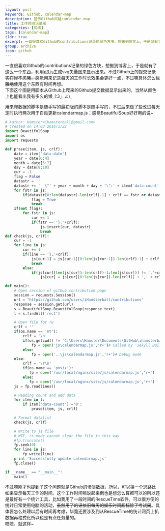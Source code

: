 ```yaml
---
layout: post
keywords: Github, calendar-map
description: 显示Github风格canlendar-map
title: 工作时间记录器
categories: [网络]
tags: [calendar-map]
tldr: true
excerpt: 一直很喜欢Github的contributions记录的绿色方块，想搬到博客上，于是就有了这么一个东西，利用<a href="http://d3js.org/">d3.js</a>生成svg矢量图来显示出来。<del>不过Github上的提交记录实在惨不忍睹，</del>不过感觉用来记录每天的工作时长效果会更好一点，不过嘛具体怎么利用这个东西有时间再想。
group: archive
icon: github
---
```


一直很喜欢Github的contributions记录的绿色方块，想搬到博客上，于是就有了这么一个东西，利用<a href="http://d3js.org/">d3.js</a>生成svg矢量图来显示出来。<del>不过Github上的提交记录实在惨不忍睹，</del>感觉用来记录每天的工作时长效果会更好一点，不过嘛具体怎么<del>优雅地</del>使用这个东西有时间再想。  
下面这个图是用脚本从Github上爬来的Github提交数据显示出来的，当然从颜色上也能看出我有多么的懒\_(:3」∠)\_
<script src="https://d3js.org/d3.v4.0.0-alpha.50.min.js"></script>
  <style>
  .day {
    stroke: #fff;
  }
  .month {
    fill: none;
    stroke: #000;
    stroke-width: 2px;
  }
  </style>
<div class="calendar-map"></div>
<script type="text/javascript" src="/js/calendarmap.js"></script>
<del>用来爬数据的脚本是随手写的</del>最初版的脚本是随手写的，不过后来做了些改进每天定时执行两次用于自动更新calendarmap.js；感觉BeautifulSoup好好用的说~  

```python
# Author: Hamster<ihamsterball@gmail.com>
# Created on 14:03 2016/1/22
import BeautifulSoup
import os
import requests

def prase(item, js, crlf):
    date = item['data-date']
    year = date[0:4]
    month = date[5:7]
    day = date[8:10]
    cur = -1
    flag = False
    datastr = ''
    datastr += '  \"' + year + month + day + '\":' + item['data-count'] + ',' + crlf
    for fstr in js:
        if(datastr[0:len(datastr)-len(crlf)-1] + crlf == fstr or datastr == fstr):
            flag = True
            break
    if(not flag):
        for fstr in js:
            cur += 1
            if(fstr == '};'+crlf):
                js.insert(cur, datastr)
                break
def check(js, crlf):
    cur = -1
    for line in js:
        cur += 1
        if(line == '};'+crlf):
            js[cur-1] = js[cur-1][0:len(js[cur-1])-len(crlf)-1] + crlf
            break
        else:
            if(js[cur][len(js[cur])-len(crlf)-1:len(js[cur])] != ','+crlf and cur != 0):
                js[cur] = js[cur][0:len(js[cur])-len(crlf)] + ',' + crlf

def main():
    # Open session of github contribution page
    session = requests.Session()
    url = "https://github.com/users/iHamsterball/contributions"
    response = session.get(url)
    s = BeautifulSoup.BeautifulSoup(response.text)
    l = s.findAll('rect')

    # Open file for rw
    crlf = ''
    if(os.name == 'nt'):
        crlf = '\n'
        if(os.getcwd() != 'C:\Users\Hamster\Documents\GitHub\ihamsterball.github.io\pyscript'):
            fp = open('js\calendarmap.js','r+')# Called by 'Jekyll Build.bat' script, different run path
        else:
            fp = open('..\js\calendarmap.js','r+')# Debug mode
    else:
        crlf = '\r\n'
        if(os.name == 'posix'):
           fp = open('/usr/local/nginx/site/js/calendarmap.js','r+')
        else:
           fp = open('/usr/local/nginx/site/js/calendarmap.js','r+')
    js = fp.readlines()

    # Reading count and add data
    for item in l:
        if item['data-count']!='0':
            prase(item, js, crlf)

    # Format datalist
    check(js, crlf)

    # Write to js file
    # WTF, r+ mode cannot clear the file in this way
    #fp.truncate()
    fp.seek(0)
    for line in js:
        fp.write(line)
    print 'Successfully update calendarmap.js'
    fp.close()

if __name__ == "__main__":
    main()
```

不过嘛刚才也提到了这个问题就是Github的惨淡数据，所以，可以换一个思路比如来显示每天工作的时间。这个工作时间嘛说起来倒也是想怎么算都可以的所以还是最好有一个统计工具，比如我用了一段时间的RescueTime软件，可以很方便的统计日常使用电脑的活动，<del>虽然用了的话依旧每周的娱乐时间超标除了考试周</del>。具体要怎么处理以后有时间再考虑，毕竟还要涉及到从RescueTime的统计网页上扒数据再格式化所以也是有点任务量的。  
嗯嗯，就这样~
